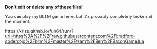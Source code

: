 **Don't edit or delete any of these files!**

You can play my BLTM game here, but it's probably completely broken at the moment:

https://xriss.github.io/fun64/run/?url=https%3A%2F%2Fraw.githubusercontent.com%2Fbradford-coderdojo%2Fbltm%2Fmaster%2Fteam%2FBen%2FBaconGame.lua
